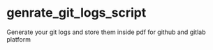 # genrate_git_logs_script
Generate your git logs and store them inside pdf for github and gitlab platform
